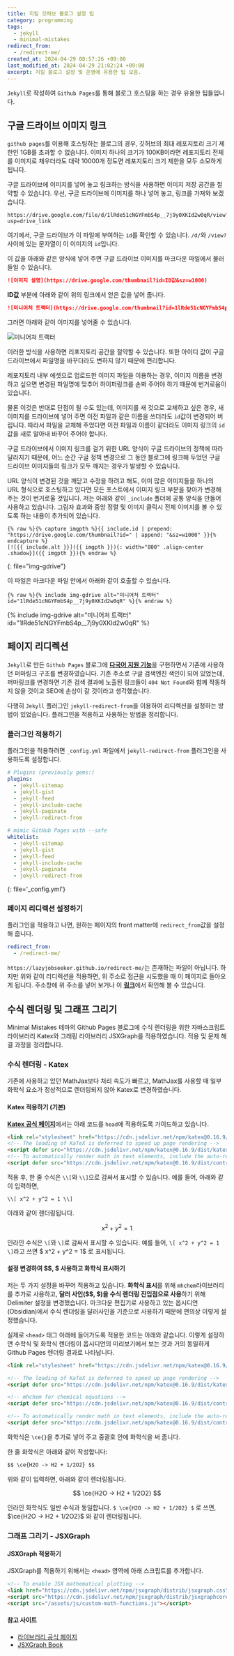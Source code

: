 ```yaml
---
title: 지킬 깃허브 블로그 설정 팁
category: programming
tags:
  - jekyll
  - minimal-mistakes
redirect_from:
  - /redirect-me/
created_at: 2024-04-29 08:57:26 +09:00
last_modified_at: 2024-04-29 21:02:24 +09:00
excerpt: 지킬 블로그 설정 및 운영에 유용한 팁 모음.
---
```


`Jekyll`로 작성하여 `Github Pages`를 통해 블로그 호스팅을 하는 경우 유용한 팁들입니다.

## 구글 드라이브 이미지 링크

`github pages`를 이용해 호스팅하는 블로그의 경우, 깃허브의 최대 레포지토리 크기 제한인 1GB를 초과할 수 없습니다.  이미지 하나의 크기가 100KB이라면 레포지토리 전체를 이미지로 채우더라도 대략 10000개 정도면 레포지토리 크기 제한을 모두 소모하게 됩니다.

구글 드라이브에 이미지를 넣어 놓고 링크하는 방식을 사용하면 이미지 저장 공간을 절약할 수 있습니다.  우선, 구글 드라이브에 이미지를 하나 넣어 놓고, 링크를 가져와 보겠습니다.

```
https://drive.google.com/file/d/1lRde51cNGYFmbS4p__7j9y0XKId2w0qR/view?usp=drive_link
```

여기에서, 구글 드라이브가 이 파일에 부여하는 `id`를 확인할 수 있습니다.  `/d/`와 `/view?` 사이에 있는 문자열이 이 이미지의 `id`입니다.

이 값을 아래와 같은 양식에 넣어 주면 구글 드라이브 이미지를 마크다운 파일에서 불러들일 수 있습니다.

```markdown
![이미지 설명](https://drive.google.com/thumbnail?id=ID값&sz=w1000)
```

**ID값** 부분에 아래와 같이 위의 링크에서 얻은 값을 넣어 줍니다.

```markdown
![미니어처 트랙터](https://drive.google.com/thumbnail?id=1lRde51cNGYFmbS4p__7j9y0XKId2w0qR&sz=w1000)
```

그러면 아래와 같이 이미지를 넣어줄 수 있습니다.

![미니어처 트랙터](https://drive.google.com/thumbnail?id=1lRde51cNGYFmbS4p__7j9y0XKId2w0qR&sz=w1000)

이러한 방식을 사용하면 리포지토리 공간을 절약할 수 있습니다.  또한 아이디 값이 구글 드라이브에서 파일명을 바꾸더라도 변하지 않기 때문에 편리합니다.

레포지토리 내부 에셋으로 업로드한 이미지 파일을 이용하는 경우, 이미지 이름을 변경하고 싶으면 변경된 파일명에 맞추어 하이퍼링크를 손봐 주어야 하기 때문에 번거로움이 있습니다.

물론 이것은 반대로 단점이 될 수도 있는데, 이미지를 새 것으로 교체하고 싶은 경우, 새 이미지를 드라이브에 넣어 주면 이전 파일과 같은 이름을 쓰더라도 `id`값이 변경되어 버립니다.  따라서 파일을 교체해 주었다면 이전 파일과 이름이 같더라도 이미지 링크의 `id` 값을 새로 알아내 바꾸어 주어야 합니다.

구글 드라이브에서 이미지 링크를 걸기 위한 URL 양식이 구글 드라이브의 정책에 따라 달라지기 때문에, 어느 순간 구글 정책 변경으로 그 동안 블로그에 링크해 두었던 구글 드라이브 이미지들의 링크가 모두 깨지는 경우가 발생할 수 있습니다.

URL 양식이 변경된 것을 깨닫고 수정을 하려고 해도, 이미 많은 이미지들을 하나의 URL 형식으로 호스팅하고 있다면 모든 포스트에서 이미지 링크 부분을 찾아가 변경해 주는 것이 번거로울 것입니다.  저는 아래와 같이 `_include` 폴더에 공통 양식을 만들어 사용하고 있습니다.  그림자 효과와 중앙 정렬 및 이미지 클릭시 전체 이미지를 볼 수 있도록 하는 내용이 추가되어 있습니다.

```liquid
{% raw %}{% capture imgpth %}{{ include.id | prepend: "https://drive.google.com/thumbnail?id=" | append: "&sz=w1000" }}{% endcapture %}
[![{{ include.alt }}]({{ imgpth }}){: width="800" .align-center .shadow}]({{ imgpth }}){% endraw %}
```
{: file="img-gdrive"}

이 파일은 마크다운 파일 안에서 아래와 같이 호출할 수 있습니다.

```liquid
{% raw %}{% include img-gdrive alt="미니어처 트랙터" id="1lRde51cNGYFmbS4p__7j9y0XKId2w0qR" %}{% endraw %}
```

{% include img-gdrive alt="미니어처 트랙터" id="1lRde51cNGYFmbS4p__7j9y0XKId2w0qR" %}

## 페이지 리디렉션

`Jekyll`로 만든 `Github Pages` 블로그에 [**다국어 지원 기능**](https://lazyjobseeker.github.io/posts/github-blog-multiple-language-support-with-jekyll-theme-minimal-mistakes)을 구현하면서 기존에 사용하던 퍼마링크 구조를 변경하였습니다.  기존 주소로 구글 검색엔진 색인이 되어 있었는데, 퍼마링크를 변경하면 기존 검색 결과에 노출된 링크들이 `404 Not Found`와 함께 작동하지 않을 것이고 SEO에 손상이 갈 것이라고 생각했습니다.

다행히 `Jekyll` 플러그인 `jekyll-redirect-from`을 이용하여 리디렉션을 설정하는 방법이 있었습니다.  플러그인을 적용하고 사용하는 방법을 정리합니다.

### 플러그인 적용하기

플러그인을 적용하려면 `_config.yml` 파일에서 `jekyll-redirect-from` 플러그인을 사용하도록 설정합니다.

```yaml
# Plugins (previously gems:)
plugins:
  - jekyll-sitemap
  - jekyll-gist
  - jekyll-feed
  - jekyll-include-cache
  - jekyll-paginate
  - jekyll-redirect-from

# mimic GitHub Pages with --safe
whitelist:
  - jekyll-sitemap
  - jekyll-gist
  - jekyll-feed
  - jekyll-include-cache
  - jekyll-paginate
  - jekyll-redirect-from
```
{: file='_config.yml'}

### 페이지 리디렉션 설정하기

플러그인을 적용하고 나면, 원하는 페이지의 front matter에 `redirect_from`값을 설정해 줍니다.

```yaml
redirect_from:
  - /redirect-me/
```

`https://lazyjobseeker.github.io/redirect-me/`는 존재하는 파일이 아닙니다.  하지만 위와 같이 리디렉션을 적용하면, 위 주소로 접근을 시도했을 때 이 페이지로 돌아오게 됩니다.  주소창에 위 주소를 넣어 보거나 이 [**링크**](https://lazyjobseeker.github.io/redirect-me/)에서 확인해 볼 수 있습니다.

## 수식 렌더링 및 그래프 그리기

Minimal Mistakes 테마의 Github Pages 블로그에 수식 렌더링을 위한 자바스크립트 라이브러리 Katex와 그래핑 라이브러리 JSXGraph를 적용하였습니다.  적용 및 문제 해결 과정을 정리합니다. 

### 수식 렌더링 - Katex

기존에 사용하고 있던 MathJax보다 처리 속도가 빠르고, MathJax를 사용할 때 일부 화학식 요소가 정상적으로 렌더링되지 않아 Katex로 변경하였습니다.

#### Katex 적용하기 (기본)

[**Katex 공식 페이지**](https://katex.org/docs/browser)에서는 아래 코드를 `head`에 적용하도록 가이드하고 있습니다.

```html
<link rel="stylesheet" href="https://cdn.jsdelivr.net/npm/katex@0.16.9/dist/katex.min.css" integrity="sha384-n8MVd4RsNIU0tAv4ct0nTaAbDJwPJzDEaqSD1odI+WdtXRGWt2kTvGFasHpSy3SV" crossorigin="anonymous">
<!-- The loading of KaTeX is deferred to speed up page rendering -->
<script defer src="https://cdn.jsdelivr.net/npm/katex@0.16.9/dist/katex.min.js" integrity="sha384-XjKyOOlGwcjNTAIQHIpgOno0Hl1YQqzUOEleOLALmuqehneUG+vnGctmUb0ZY0l8" crossorigin="anonymous"></script>
<!-- To automatically render math in text elements, include the auto-render extension: -->
<script defer src="https://cdn.jsdelivr.net/npm/katex@0.16.9/dist/contrib/auto-render.min.js" integrity="sha384-+VBxd3r6XgURycqtZ117nYw44OOcIax56Z4dCRWbxyPt0Koah1uHoK0o4+/RRE05" crossorigin="anonymous" onload="renderMathInElement(document.body);"></script>
```

적용 후, 한 줄 수식은 `\\[`와 `\\]`으로 감싸서 표시할 수 있습니다.  예를 들어, 아래와 같이 입력하면,

```
\\[ x^2 + y^2 = 1 \\]
```

아래와 같이 렌더링됩니다.

$$ x^2 + y^2 = 1 $$

인라인 수식은 `\[`와 `\]`로 감싸서 표시할 수 있습니다.  예를 들어, `\[ x^2 + y^2 = 1 \]`라고 쓰면 $ x^2 + y^2 = 1$ 로 표시됩니다.

#### 설정 변경하여 &#36;&#36;, &#36; 사용하고 화학식 표시하기

저는 두 가지 설정을 바꾸어 적용하고 있습니다.  **화학식 표시**를 위해 `mhchem`라이브러리를 추가로 사용하고, **달러 사인(&#36;&#36;, &#36;)을 수식 렌더링 진입점으로 사용**하기 위해 Delimiter 설정을 변경했습니다.  마크다운 편집기로 사용하고 있는 옵시디언(Obsidian)에서 수식 렌더링을 달러사인을 기준으로 사용하기 때문에 편의상 이렇게 설정했습니다.

실제로 `<head>` 태그 아래에 들어가도록 적용한 코드는 아래와 같습니다.  이렇게 설정하면 수학식 및 화학식 렌더링이 옵시디언의 미리보기에서 보는 것과 거의 동일하게 Github Pages 렌더링 결과로 나타납니다.


```html
<link rel="stylesheet" href="https://cdn.jsdelivr.net/npm/katex@0.16.9/dist/katex.min.css" integrity="sha384-n8MVd4RsNIU0tAv4ct0nTaAbDJwPJzDEaqSD1odI+WdtXRGWt2kTvGFasHpSy3SV" crossorigin="anonymous">

<!-- The loading of KaTeX is deferred to speed up page rendering -->
<script defer src="https://cdn.jsdelivr.net/npm/katex@0.16.9/dist/katex.min.js" integrity="sha384-XjKyOOlGwcjNTAIQHIpgOno0Hl1YQqzUOEleOLALmuqehneUG+vnGctmUb0ZY0l8" crossorigin="anonymous"></script>

<!-- mhchem for chemical equations -->
<script defer src="https://cdn.jsdelivr.net/npm/katex@0.16.9/dist/contrib/mhchem.min.js" integrity="sha384-ifpG+NlgMq0kvOSGqGQxW1mJKpjjMDmZdpKGq3tbvD3WPhyshCEEYClriK/wRVU0"  crossorigin="anonymous"></script>

<!-- To automatically render math in text elements, include the auto-render extension: -->
<script defer src="https://cdn.jsdelivr.net/npm/katex@0.16.9/dist/contrib/auto-render.min.js" integrity="sha384-+VBxd3r6XgURycqtZ117nYw44OOcIax56Z4dCRWbxyPt0Koah1uHoK0o4+/RRE05" crossorigin="anonymous" onload="renderMathInElement(document.body, {delimiters: [{left: '$$', right: '$$', display: true}, {left: '\\[', right: '\\]', display: true}, {left: '$', right: '$', display: false}, {left: '\\(', right: '\\)', display: false}]});"></script>
```

화학식은 `\ce{}`을 추가로 넣어 주고 중괄호 안에 화학식을 써 줍니다.

한 줄 화학식은 아래와 같이 작성합니다:

```html
$$ \ce{H2O -> H2 + 1/2O2} $$
```

위와 같이 입력하면, 아래와 같이 렌더링됩니다.

$$ \ce{H2O -> H2 + 1/2O2} $$

인라인 화학식도 일반 수식과 동일합니다.  `$ \ce{H2O -> H2 + 1/2O2} $` 로 쓰면, $\ce{H2O -> H2 + 1/2O2}$ 와 같이 렌더링됩니다.

### 그래프 그리기 - JSXGraph

#### JSXGraph 적용하기

JSXGraph를 적용하기 위해서는 `<head>` 영역에 아래 스크립트를 추가합니다.

```html
<!-- To enable JSX mathematical plotting -->
<link href="https://cdn.jsdelivr.net/npm/jsxgraph/distrib/jsxgraph.css" rel="stylesheet" type="text/css" />
<script src="https://cdn.jsdelivr.net/npm/jsxgraph/distrib/jsxgraphcore.js" type="text/javascript" charset="UTF-8"></script>
<script src="/assets/js/custom-math-functions.js"></script>
```

#### 참고 사이트

- [라이브러리 공식 페이지](https://jsxgraph.uni-bayreuth.de/wp/index.html)
- [JSXGraph Book](https://ipesek.github.io/jsxgraphbook/)


